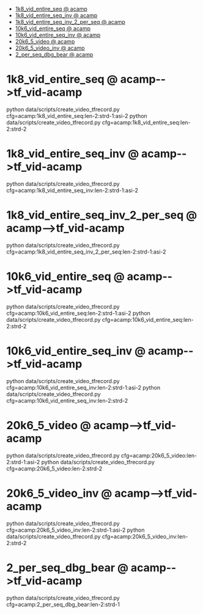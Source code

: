 <!-- MarkdownTOC -->

- [1k8_vid_entire_seq       @ acamp](#1k8_vid_entire_seq___acam_p_)
- [1k8_vid_entire_seq_inv       @ acamp](#1k8_vid_entire_seq_inv___acam_p_)
- [1k8_vid_entire_seq_inv_2_per_seq       @ acamp](#1k8_vid_entire_seq_inv_2_per_seq___acam_p_)
- [10k6_vid_entire_seq       @ acamp](#10k6_vid_entire_seq___acam_p_)
- [10k6_vid_entire_seq_inv       @ acamp](#10k6_vid_entire_seq_inv___acam_p_)
- [20k6_5_video       @ acamp](#20k6_5_video___acam_p_)
- [20k6_5_video_inv       @ acamp](#20k6_5_video_inv___acam_p_)
- [2_per_seq_dbg_bear       @ acamp](#2_per_seq_dbg_bear___acam_p_)

<!-- /MarkdownTOC -->

<a id="1k8_vid_entire_seq___acam_p_"></a>
# 1k8_vid_entire_seq       @ acamp-->tf_vid-acamp
python data/scripts/create_video_tfrecord.py cfg=acamp:1k8_vid_entire_seq:len-2:strd-1:asi-2
python data/scripts/create_video_tfrecord.py cfg=acamp:1k8_vid_entire_seq:len-2:strd-2
<a id="1k8_vid_entire_seq_inv___acam_p_"></a>
# 1k8_vid_entire_seq_inv       @ acamp-->tf_vid-acamp
python data/scripts/create_video_tfrecord.py cfg=acamp:1k8_vid_entire_seq_inv:len-2:strd-1:asi-2
<a id="1k8_vid_entire_seq_inv_2_per_seq___acam_p_"></a>
# 1k8_vid_entire_seq_inv_2_per_seq       @ acamp-->tf_vid-acamp
python data/scripts/create_video_tfrecord.py cfg=acamp:1k8_vid_entire_seq_inv_2_per_seq:len-2:strd-1:asi-2

<a id="10k6_vid_entire_seq___acam_p_"></a>
# 10k6_vid_entire_seq       @ acamp-->tf_vid-acamp
python data/scripts/create_video_tfrecord.py cfg=acamp:10k6_vid_entire_seq:len-2:strd-1:asi-2
python data/scripts/create_video_tfrecord.py cfg=acamp:10k6_vid_entire_seq:len-2:strd-2
<a id="10k6_vid_entire_seq_inv___acam_p_"></a>
# 10k6_vid_entire_seq_inv       @ acamp-->tf_vid-acamp
python data/scripts/create_video_tfrecord.py cfg=acamp:10k6_vid_entire_seq_inv:len-2:strd-1:asi-2
python data/scripts/create_video_tfrecord.py cfg=acamp:10k6_vid_entire_seq_inv:len-2:strd-2

<a id="20k6_5_video___acam_p_"></a>
# 20k6_5_video       @ acamp-->tf_vid-acamp
python data/scripts/create_video_tfrecord.py cfg=acamp:20k6_5_video:len-2:strd-1:asi-2
python data/scripts/create_video_tfrecord.py cfg=acamp:20k6_5_video:len-2:strd-2
<a id="20k6_5_video_inv___acam_p_"></a>
# 20k6_5_video_inv       @ acamp-->tf_vid-acamp
python data/scripts/create_video_tfrecord.py cfg=acamp:20k6_5_video_inv:len-2:strd-1:asi-2
python data/scripts/create_video_tfrecord.py cfg=acamp:20k6_5_video_inv:len-2:strd-2

<a id="2_per_seq_dbg_bear___acam_p_"></a>
# 2_per_seq_dbg_bear       @ acamp-->tf_vid-acamp
python data/scripts/create_video_tfrecord.py cfg=acamp:2_per_seq_dbg_bear:len-2:strd-1
